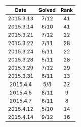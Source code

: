 | Date    | Solved  | Rank   |
| :--------:|:---------:| :--------:|
|2015.3.13|7/12|41|
|2015.3.14|6/10|41|
|2015.3.21|7/12|22|
|2015.3.22|7/11|28|
|2015.3.24|6/11|22|
|2015.3.28|5/11|28|
|2015.3.29|7/12|29|
|2015.3.31|6/11|13|
|2015.4.4|5/8|32|
|2015.4.5|8/11|9|
|2015.4.7|6/11|8|
|2015.4.12|5/10|14|
|2015.4.14|9/12|16|

